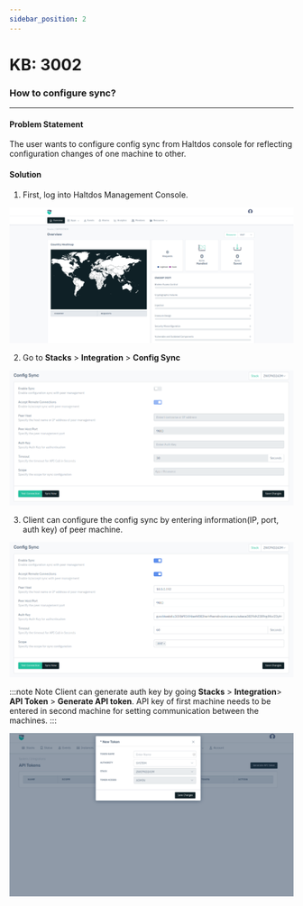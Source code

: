 ```yaml
---
sidebar_position: 2
---
```


# KB: 3002

### How to configure sync?
---

#### Problem Statement

The user wants to configure config sync from Haltdos console for reflecting configuration changes of one machine to other.

#### Solution

1. First, log into Haltdos Management Console.

![sync](/img/platform/v8/kb/kb_3002_overview.png)

2. Go to **Stacks** > **Integration** > **Config Sync**

![sync](/img/platform/v8/kb/kb_3002_config_sync.png)

3. Client can configure the config sync by entering information(IP, port, auth key) of peer machine.

![sync](/img/platform/v8/kb/kb_3002_config_sync_conf.png)

:::note Note
Client can generate auth key by going **Stacks** > **Integration**> **API Token** > **Generate API token**. API key of first machine needs to be entered in second machine for setting communication between the machines.
:::

![sync](/img/platform/v8/kb/kb_3002_api_token.png)
